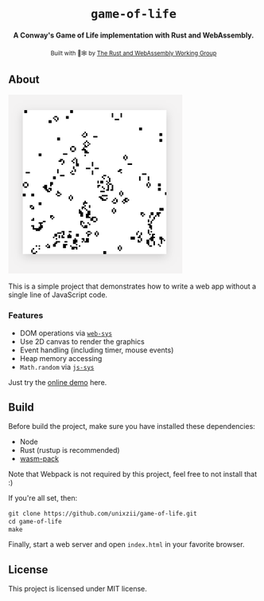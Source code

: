 <div align="center">

  <h1><code>game-of-life</code></h1>

  <strong>A Conway's Game of Life implementation with Rust and WebAssembly.</strong>

  <sub>Built with 🦀🕸 by <a href="https://rustwasm.github.io/">The Rust and WebAssembly Working Group</a></sub>
</div>

## About

<img src="artworks/screenshot.png" alt="Screen Shot" width="350" />

This is a simple project that demonstrates how to write a web app without a single line of JavaScript code.

### Features

* DOM operations via [`web-sys`](https://crates.io/crates/web-sys)
* Use 2D canvas to render the graphics
* Event handling (including timer, mouse events)
* Heap memory accessing
* `Math.random` via [`js-sys`](https://crates.io/crates/js-sys)

Just try the [online demo](https://unixzii.github.io/game-of-life) here.

## Build

Before build the project, make sure you have installed these dependencies:

* Node
* Rust (rustup is recommended)
* [wasm-pack](https://rustwasm.github.io/)

Note that Webpack is not required by this project, feel free to not install that :)

If you're all set, then:

```shell
git clone https://github.com/unixzii/game-of-life.git
cd game-of-life
make
```

Finally, start a web server and open `index.html` in your favorite browser.

## License

This project is licensed under MIT license.